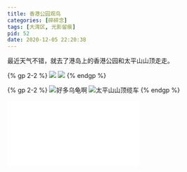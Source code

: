 ```yaml
---
title: 香港公园观鸟
categories: [碎碎念]
tags: [大湾区, 光影留痕]
pid: 52
date: 2020-12-05 22:20:38
---
```


最近天气不错，就去了港岛上的香港公园和太平山山顶走走。

{% gp 2-2 %}
![](https://web-1256060851.file.myqcloud.com/post/2020/52-hkpark1.jpg)
![](https://web-1256060851.file.myqcloud.com/post/2020/52-hkpark2.jpg)
{% endgp %}
<!-- more -->

{% gp 2-2 %}
![好多乌龟啊](https://web-1256060851.file.myqcloud.com/post/2020/52-hkpark3.jpg)
![太平山山顶缆车](https://web-1256060851.file.myqcloud.com/post/2020/52-peaktram.jpg)
{% endgp %}

<iframe src="//player.bilibili.com/player.html?aid=852623894&bvid=BV1YL4y177to&cid=559105477&page=1" scrolling="no" border="0" frameborder="no" framespacing="0" allowfullscreen="true"> </iframe>